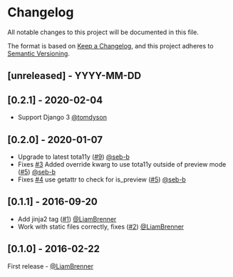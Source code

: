 # Changelog

All notable changes to this project will be documented in this file.

The format is based on [Keep a Changelog](https://keepachangelog.com/en/1.0.0/), and this project adheres to [Semantic Versioning](https://semver.org/spec/v2.0.0.html).

## [unreleased] - YYYY-MM-DD

## [0.2.1] - 2020-02-04

- Support Django 3 [@tomdyson](https://github.com/tomdyson)

## [0.2.0] - 2020-01-07

- Upgrade to latest tota11y ([#9](https://github.com/wagtail-nest/wagtail-accessibility/issues/9)) [@seb-b](https://github.com/seb-b)
- Fixes [#3](https://github.com/wagtail-nest/wagtail-accessibility/issues/3) Added override kwarg to use tota11y outside of preview mode ([#5](https://github.com/wagtail-nest/wagtail-accessibility/pull/5)) [@seb-b](https://github.com/seb-b)
- Fixes [#4](https://github.com/wagtail-nest/wagtail-accessibility/issues/4) use getattr to check for is_preview ([#5](https://github.com/wagtail-nest/wagtail-accessibility/pull/5)) [@seb-b](https://github.com/seb-b)

## [0.1.1] - 2016-09-20

- Add jinja2 tag ([#1](https://github.com/wagtail-nest/wagtail-accessibility/issues/1)) [@LiamBrenner](https://github.com/LiamBrenner)
- Work with static files correctly, fixes ([#2](https://github.com/wagtail-nest/wagtail-accessibility/issues/2)) [@LiamBrenner](https://github.com/LiamBrenner)

## [0.1.0] - 2016-02-22

First release - [@LiamBrenner](https://github.com/LiamBrenner)
